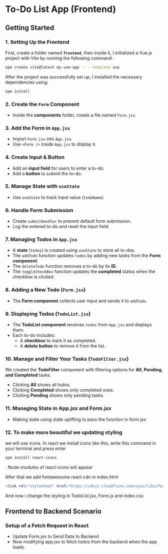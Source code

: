 # To-Do List App (Frontend)

## Getting Started

### 1. Setting Up the Frontend

First, create a folder named **`frontend`**, then inside it, I initialized a Vue.js project with Vite by running the following command:

```sh
npm create vite@latest my-vue-app -- --template vue
```

After the project was successfully set up, I installed the necessary dependencies using:

```sh
npm install
```

### 2. Create the `Form` Component

- Inside the **components** folder, create a file named `Form.jsx`.

### 3. Add the Form in `App.jsx`

- Import `Form.jsx` into `App.jsx`.
- Use `<Form />` inside `App.jsx` to display it.

### 4. Create Input & Button

- Add an **input field** for users to enter a to-do.
- Add a **button** to submit the to-do.

### 5. Manage State with `useState`

- Use `useState` to track input value (`todoName`).

### 6. Handle Form Submission

- Create `submitHandler` to prevent default form submission.
- Log the entered to-do and reset the input field.

### 7. Managing Todos in `App.jsx`

- A **state** (`todos`) is created using `useState` to store all to-dos.
- The `addTodo` function updates `todos` by adding new tasks from the **Form component**.
- The `deleteTodo` function removes a to-do by its **ID**.
- The `toggleCheckBox` function updates the **completed** status when the checkbox is clicked.

### 8. Adding a New Todo (`Form.jsx`)

- The **Form component** collects user input and sends it to `addTodo`.

### 9. Displaying Todos (`TodoList.jsx`)

- The **TodoList component** receives `todos` from `App.jsx` and displays them.
- Each to-do includes:
  - A **checkbox** to mark it as completed.
  - A **delete button** to remove it from the list.

### 10. Manage and Filter Your Tasks (`TodoFilter.jsx`)

We created the **TodoFilter** component with filtering options for **All, Pending, and Completed** tasks.

- Clicking **All** shows all todos.
- Clicking **Completed** shows only completed ones.
- Clicking **Pending** shows only pending tasks.

### 11. Managing State in App.jsx and Form.jsx

- Making state using state uplifting to pass the function in form.jsx

### 12. To make more beautiful we updating styling

we will use icons. In react we install icons like this, write this command in your terminal and press enter

```sh
npm install react-icons
```

. Node-modules of react-icons will appear

After that we add fontawesome react cdn in index.html

```sh
<link rel="stylesheet" href="https://cdnjs.cloudflare.com/ajax/libs/fon-awesome/6.0.0/css/all.min.css" />
```

And now i change the styling in TodoList.jsx, Form.js and index.css

## Frontend to Backend Scenario

### Setup of a Fetch Request in React

- Update Form.jsx to Send Data to Backend
- Now modifying app.jsx to fetch todos from the backend when the app loads.

